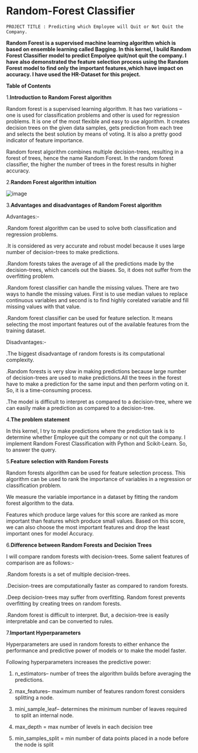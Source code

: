 # Random-Forest Classifier

    PROJECT TITLE : Predicting which Employee will Quit or Not Quit the Company.

**Random Forest is a supervised machine learning algorithm which is based on ensemble learning called Bagging. In this kernel, I build Random Forest Classifier model to predict Empolyee quit/not quit the company. I have also demonstrated the feature selection process using the Random Forest model to find only the important features,which have impact on accuracy. I have used the HR-Dataset for this project.**
    
    
__Table of Contents__

1.__Introduction to Random Forest algorithm__

Random forest is a supervised learning algorithm. It has two variations – one is used for classification problems and other is used for regression problems. It is one of the most flexible and easy to use algorithm. It creates decision trees on the given data samples, gets prediction from each tree and selects the best solution by means of voting. It is also a pretty good indicator of feature importance.

Random forest algorithm combines multiple decision-trees, resulting in a forest of trees, hence the name Random Forest. In the random forest classifier, the higher the number of trees in the forest results in higher accuracy.

2.__Random Forest algorithm intuition__

![image](https://user-images.githubusercontent.com/89013703/179548393-5db87644-c5de-45ca-9326-c07290b6ffe3.png)

3.__Advantages and disadvantages of Random Forest algorithm__

Advantages:-

.Random forest algorithm can be used to solve both classification and regression problems.

.It is considered as very accurate and robust model because it uses large number of decision-trees to make predictions.

.Random forests takes the average of all the predictions made by the decision-trees, which cancels out the biases. So, it does not suffer from the overfitting problem.

.Random forest classifier can handle the missing values. There are two ways to handle the missing values. First is to use median values to replace continuous variables and second is to find highly corelated variable and fill missing values with that value.

.Random forest classifier can be used for feature selection. It means selecting the most important features out of the available features from the training dataset.

Disadvantages:-

.The biggest disadvantage of random forests is its computational complexity.

.Random forests is very slow in making predictions because large number of decision-trees are used to make predictions.All the trees in the forest have to make a prediction for the same input and then perform voting on it. So, it is a time-consuming process.

.The model is difficult to interpret as compared to a decision-tree, where we can easily make a prediction as compared to a decision-tree.

4.__The problem statement__

In this kernel, I try to make predictions where the prediction task is to determine whether Employee quit the company or not quit the company. I implement Random Forest Classification with Python and Scikit-Learn. So, to answer the query.


5.__Feature selection with Random Forests__

Random forests algorithm can be used for feature selection process. This algorithm can be used to rank the importance of variables in a regression or classification problem.

We measure the variable importance in a dataset by fitting the random forest algorithm to the data.

Features which produce large values for this score are ranked as more important than features which produce small values. Based on this score, we can also choose the most important features and drop the least important ones for model Accuracy.

6.__Difference between Random Forests and Decision Trees__

I will compare random forests with decision-trees. Some salient features of comparison are as follows:-

.Random forests is a set of multiple decision-trees.

.Decision-trees are computationally faster as compared to random forests.

.Deep decision-trees may suffer from overfitting. Random forest prevents overfitting by creating trees on random forests.

.Random forest is difficult to interpret. But, a decision-tree is easily interpretable and can be converted to rules.


7.__Important Hyperparameters__

Hyperparameters are used in random forests to either enhance the performance and predictive power of models or to make the model faster.

Following hyperparameters increases the predictive power:

1. n_estimators– number of trees the algorithm builds before averaging the predictions.

2. max_features– maximum number of features random forest considers splitting a node.

3. mini_sample_leaf– determines the minimum number of leaves required to split an internal node.

4. max_depth = max number of levels in each decision tree

5. min_samples_split = min number of data points placed in a node before the node is split













